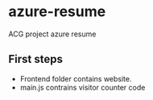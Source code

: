 # azure-resume
ACG project azure resume

## First steps
- Frontend folder contains website.
- main.js contrains visitor counter code
